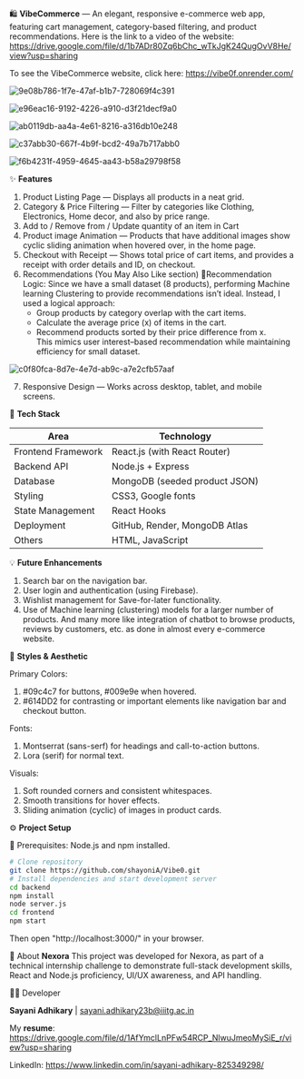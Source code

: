 🛍️ **VibeCommerce** — An elegant, responsive e-commerce web app, featuring cart management, category-based filtering, and product recommendations.
Here is the link to a video of the website:  https://drive.google.com/file/d/1b7ADr80Zq6bChc_wTkJgK24QugOvV8He/view?usp=sharing

To see the VibeCommerce website, click here:  https://vibe0f.onrender.com/

![9e08b786-1f7e-47af-b1b7-728069f4c391](https://github.com/user-attachments/assets/c91f956d-f5c8-4d23-9dda-c7cc5c745716)

![e96eac16-9192-4226-a910-d3f21decf9a0](https://github.com/user-attachments/assets/1b26090b-0e11-42ba-9c69-21b6197f794e)

![ab0119db-aa4a-4e61-8216-a316db10e248](https://github.com/user-attachments/assets/a0ea2b86-61f3-46f0-9cc1-7d143c01cccb)

![c37abb30-667f-4b9f-bcd2-49a7b717abb0](https://github.com/user-attachments/assets/4d4ded90-2b6f-4873-8948-03dea4473735)

![f6b4231f-4959-4645-aa43-b58a29798f58](https://github.com/user-attachments/assets/78dd6302-d0b7-4a6d-9cb5-462230925c63)


✨ **Features**

1. Product Listing Page — Displays all products in a neat grid.
2. Category & Price Filtering — Filter by categories like Clothing, Electronics, Home decor, and also by price range.
3. Add to / Remove from / Update quantity of an item in Cart
4. Product image Animation — Products that have additional images show cyclic sliding animation when hovered over, in the home page.
5. Checkout with Receipt — Shows total price of cart items, and provides a receipt with order details and ID, on checkout.
6. Recommendations (You May Also Like section)
  🔹Recommendation Logic:  Since we have a small dataset (8 products), performing Machine learning Clustering to provide recommendations isn’t ideal. Instead, I used a logical approach:  
   - Group products by category overlap with the cart items.  
   - Calculate the average price (x) of items in the cart.  
   - Recommend products sorted by their price difference from x.  
   This mimics user interest–based recommendation while maintaining efficiency for small dataset.

![c0f80fca-8d7e-4e7d-ab9c-a7e2cfb57aaf](https://github.com/user-attachments/assets/42de9241-8723-4ec3-bd70-045ccc693572)

7. Responsive Design — Works across desktop, tablet, and mobile screens.

🚀 **Tech Stack**

| Area                   | Technology                                                      |
| ---------------------- | --------------------------------------------------------------- |
| Frontend Framework     | React.js (with React Router)                                    |
| Backend API            | Node.js + Express                                               |
| Database               | MongoDB (seeded product JSON)                                   |
| Styling                | CSS3, Google fonts                                              |
| State Management       | React Hooks                                                     |
| Deployment             | GitHub, Render, MongoDB Atlas                                   |
| Others                 | HTML, JavaScript                                                |


💡 **Future Enhancements**

1. Search bar on the navigation bar.
2. User login and authentication (using Firebase).
3. Wishlist management for Save-for-later functionality.
4. Use of Machine learning (clustering) models for a larger number of products.
And many more like integration of chatbot to browse products, reviews by customers, etc. as done in almost every e-commerce website.


🎨 **Styles & Aesthetic**

  Primary Colors:
  1. #09c4c7 for buttons, #009e9e when hovered.
  2. #614DD2 for contrasting or important elements like navigation bar and checkout button.

  Fonts:
  1. Montserrat (sans-serf) for headings and call-to-action buttons.
  2. Lora (serif) for normal text.

  Visuals:
  1. Soft rounded corners and consistent whitespaces.
  2. Smooth transitions for hover effects.
  3. Sliding animation (cyclic) of images in product cards.


⚙️ **Project Setup**

🧩 Prerequisites: Node.js and npm installed.
```bash
# Clone repository
git clone https://github.com/shayoniA/Vibe0.git
# Install dependencies and start development server
cd backend
npm install
node server.js
cd frontend
npm start
```

Then open "http://localhost:3000/" in your browser.


🏢 About **Nexora**
This project was developed for Nexora, as part of a technical internship challenge to demonstrate full-stack development skills, React and Node.js proficiency, UI/UX awareness, and API handling.

👩‍💻 Developer

**Sayani Adhikary** | sayani.adhikary23b@iiitg.ac.in

My **resume**:  https://drive.google.com/file/d/1AfYmclLnPFw54RCP_NlwuJmeoMySiE_r/view?usp=sharing

LinkedIn:  https://www.linkedin.com/in/sayani-adhikary-825349298/
